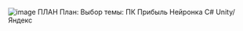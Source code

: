 ![image](https://github.com/Avar1tia/Diplom/assets/97594483/a7bdd2f7-8119-4ef6-a0b8-f645d8ebe41b)
ПЛАН
План:
Выбор темы: ПК
Прибыль
Нейронка
C#
Unity/Яндекс
